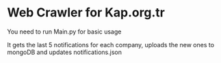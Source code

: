 # Web Crawler for Kap.org.tr
You need to run Main.py for basic usage

It gets the last 5 notifications for each company, uploads the new ones to mongoDB and updates notifications.json
